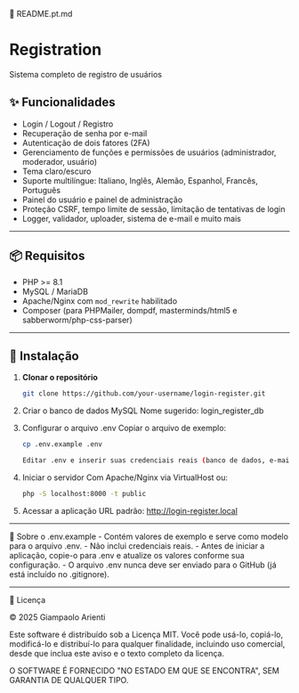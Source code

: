 📄 README.pt.md

# Registration

Sistema completo de registro de usuários

## ✨ Funcionalidades

- Login / Logout / Registro
- Recuperação de senha por e-mail
- Autenticação de dois fatores (2FA)
- Gerenciamento de funções e permissões de usuários (administrador, moderador, usuário)
- Tema claro/escuro
- Suporte multilíngue: Italiano, Inglês, Alemão, Espanhol, Francês, Português
- Painel do usuário e painel de administração
- Proteção CSRF, tempo limite de sessão, limitação de tentativas de login
- Logger, validador, uploader, sistema de e-mail e muito mais

---

## 📦 Requisitos

- PHP >= 8.1
- MySQL / MariaDB
- Apache/Nginx com `mod_rewrite` habilitado
- Composer (para PHPMailer, dompdf, masterminds/html5 e sabberworm/php-css-parser)

---

## 🚀 Instalação

1. **Clonar o repositório**
   ```bash
   git clone https://github.com/your-username/login-register.git

2. Criar o banco de dados MySQL
	Nome sugerido: login_register_db
	
3. Configurar o arquivo .env
	Copiar o arquivo de exemplo:
	
	```bash
	cp .env.example .env
	
	Editar .env e inserir suas credenciais reais (banco de dados, e-mail, etc.).
	
4. Iniciar o servidor
	Com Apache/Nginx via VirtualHost ou:
	
	```bash
	php -S localhost:8000 -t public
	
5. Acessar a aplicação
	URL padrão: http://login-register.local

---


📄 Sobre o .env.example
	- Contém valores de exemplo e serve como modelo para o arquivo .env.
	- Não inclui credenciais reais.
	- Antes de iniciar a aplicação, copie-o para .env e atualize os valores conforme sua configuração.
	- O arquivo .env nunca deve ser enviado para o GitHub (já está incluído no .gitignore).
	
---


🧾 Licença

© 2025 Giampaolo Arienti

Este software é distribuído sob a Licença MIT. Você pode usá-lo, copiá-lo, modificá-lo e distribuí-lo para qualquer finalidade, incluindo uso comercial, desde que inclua este aviso e o texto completo da licença.

O SOFTWARE É FORNECIDO "NO ESTADO EM QUE SE ENCONTRA", SEM GARANTIA DE QUALQUER TIPO.